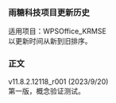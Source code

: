 ### 雨糖科技项目更新历史
适用项目：WPSOffice_KRMSE<br>
以更新时间从新到旧排序。

### 正文
v11.8.2.12118_r001 (2023/9/20)<br>
第一版，概念验证测试。

